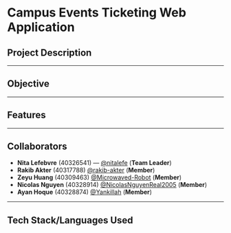 # Campus Events Ticketing Web Application
## Project Description

---
## Objective

---
## Features

---
## Collaborators
- **Nita Lefebvre** (40326541) — [@nitalefe](https://github.com/nitalefe) (**Team Leader**)
- **Rakib Akter** (40317788) [@rakib-akter](https://github.com/rakib-akter) (**Member**)
- **Zeyu Huang** (40309463) [@Microwaved-Robot](https://github.com/Microwaved-Robot) (**Member**)
- **Nicolas Nguyen** (40328914) [@NicolasNguyenReal2005](https://github.com/NicolasNguyenReal2005) (**Member**)
- **Ayan Hoque** (40328874) [@Yankillah](https://github.com/YanKillah) (**Member**)

---
## Tech Stack/Languages Used
